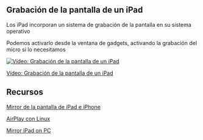 ## Grabación de la pantalla de un iPad

Los iPad incorporan un sistema de grabación de la pantalla en su sistema operativo

Podemos activarlo desde la ventana de gadgets, activando la grabación del micro si lo necesitamos

[![Vídeo: Grabación de la pantalla de un iPad](https://img.youtube.com/vi/KoquiMepfjc/0.jpg)](https://youtu.be/KoquiMepfjc)


[Vídeo: Grabación de la pantalla de un iPad](https://youtu.be/KoquiMepfjc)

## Recursos

[Mirror de la pantalla de iPad e iPhone](https://www.airbeam.tv/es/reflejo-iphone-ipad-pantalla/mac-windows/)

[AirPlay con Linux](https://jonathansblog.co.uk/airplay-from-iphone-or-ipad-to-linux)

[Mirror iPad on PC](https://apps.apple.com/us/app/mirror-to-mac-or-windows-pc/id1350663974)
